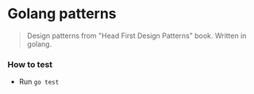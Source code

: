# Golang patterns
> Design patterns from "Head First Design Patterns" book. Written in golang.
### How to test
+ Run `go test`